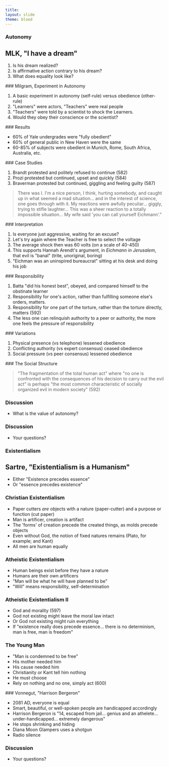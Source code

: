 ```yaml
---
title: 
layout: slide
theme: blood
---
```


<section><!--Intro slide begin-->
<section data-background="http://behavioralresourcegroup.com/wp-content/uploads/2016/11/SGO-Autonomy-Image.png" data-markdown><!--Intro slide begin-->

#  Autonomy

</section> <!--Intro slide end-->
<section data-markdown>  <!--Slide Beginning-->



## MLK, "I have a dream"

1. Is his dream realized?
2. Is affirmative action contrary to his dream? 
3. What does equality look like? 



</section><section data-markdown>
### Milgram, Experiment in Autonomy

1. A basic experiment in autonomy (self-rule) versus obedience (other-rule)
2. "Learners" were actors, "Teachers" were real people
2. "Teachers" were told by a scientist to shock the Learners. 
3. Would they obey their conscience or the scientist?








</section><section data-markdown>
### Results

- 60% of Yale undergrades were "fully obedient"
- 60% of general public in New Haven were the same
- 60-85% of subjects were obedient in Munich, Rome, South Africa, Australia, etc. 







</section><section data-markdown>
### Case Studies

1. Brandt protested and politely refused to continue (582)
2. Prozi protested but continued, upset and quickly (584)
3. Braverman protested but continued, giggling and feeling guilty (587)

>There was I. I'm a nice person, I think, hurting somebody, and caught up in what seemed a mad situation... and in the interest of science, one goes through with it. My reactions were awfully peculiar... giggly, trying to stifle laughter... This was a sheer reaction to a totally impossible situation... My wife said 'you can call yourself Eichmann'."



</section><section data-markdown>
### Interpretation

1. Is everyone just aggressive, waiting for an excuse? 
2. Let's try again where the Teacher is free to select the voltage
3. The average shock then was 60 volts (on a scale of 40-450)
4. This supports Hannah Arendt's argument, in *Eichmann in Jerusalem*, that evil is "banal" (trite, unoriginal, boring)
5. "Eichman was an uninspired bureaucrat" sitting at his desk and doing his job





</section><section data-markdown>
### Responsibility

1. Batta "did his honest best", obeyed, and compared himself to the obstinate learner
2. Responsibility for one's action, rather than fulfilling someone else's orders, matters.
3. Responsibility for one part of the torture, rather than the torture directly, matters (592)
4. The less one can relinquish authority to a peer or authority, the more one feels the pressure of responsibility






</section><section data-markdown>
### Variations

1. Physical presence (vs telephone) lessened obedience
2. Conflicting authority (vs expert consensus) ceased obedience 
3. Social pressure (vs peer consensus) lessened obedience







</section><section data-markdown>
### The Social Structure

>"The fragmentation of the total human act" where "no one is confronted with the consequences of his decision to carry out the evil act" is perhaps "the most common characteristic of socially organized evil in modern society" (592)


</section><section data-markdown>

### Discussion

* What is the value of autonomy? 





</section><section data-markdown>

### Discussion

* Your questions?



</section>
</section><!--Slide end-->



<section><!--Intro slide begin-->
<section data-background="http://behavioralresourcegroup.com/wp-content/uploads/2016/11/SGO-Autonomy-Image.png" data-markdown><!--Intro slide begin-->

#  Existentialism


</section> <!--Intro slide end-->
<section data-markdown>  <!--Slide Beginning-->


## Sartre, "Existentialism is a Humanism"

- Either "Existence precedes essence"
- Or "essence precedes existence"

</section><section data-markdown>

### Christian Existentialism

- Paper cutters *are* objects with a nature (paper-cutter) and a purpose or function (cut paper)
- Man is artificer, creation is artifact
- The 'forms' of creation precede the created things, as molds precede objects
- Even without God, the notion of fixed natures remains (Plato, for example; and Kant)
- All men are human equally

</section><section data-markdown>

### Atheistic Existentialism

- Human beings exist before they have a nature
- Humans are their own artificers
- "Man will be what he will have planned to be"
- "Will" means responsibility, self-determination


</section><section data-markdown>

### Atheistic Existentialism II

- God and morality (597)
- God not existing might leave the moral law intact
- Or God not existing might ruin everything
- If "existence really does precede essence... there is no determinism, man is free, man is freedom"

</section><section data-markdown>

### The Young Man

- "Man is condemned to be free"
- His mother needed him
- His cause needed him
- Christianity or Kant tell him nothing
- He must choose
- Rely on nothing and no one, simply act (600)

</section><section data-markdown>
### Vonnegut, "Harrison Bergeron"

- 2081 AD, everyone is equal
- Smart, beautiful, or well-spoken people are handicapped accordingly
- Harrison Bergeron is "14, escaped from jail... genius and an athelete... under-handicapped... extremely dangerous"
- He stops shrinking and hiding
- Diana Moon Glampers uses a shotgun
- Radio silence

</section><section data-markdown>

### Discussion

* Your questions?



</section>
</section><!--Slide end-->

